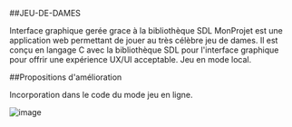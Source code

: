 ##JEU-DE-DAMES

Interface graphique gerée grace à la bibliothèque SDL
MonProjet est une application web permettant de jouer au très célèbre jeu de dames. Il est conçu en langage C avec la bibliothèque SDL pour l'interface graphique pour offrir une expérience UX/UI acceptable. Jeu en mode local.

##Propositions d'amélioration 

Incorporation dans le code du mode jeu en ligne.


![image](https://github.com/user-attachments/assets/1c650330-a48d-4063-adbb-d17238206d6e)
